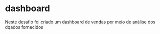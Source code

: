 # dashboard

Neste desafio foi criado um dashboard de vendas por meio de análise dos dqados fornecidos
